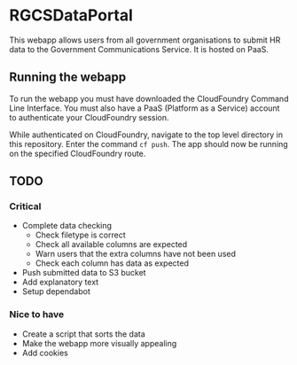 # RGCSDataPortal

This webapp allows users from all government organisations to submit HR data to the Government Communications Service. It is hosted on PaaS. 

## Running the webapp

To run the webapp you must have downloaded the CloudFoundry Command Line Interface. You must also have a PaaS (Platform as a Service) account to authenticate your CloudFoundry session. 

While authenticated on CloudFoundry, navigate to the top level directory in this repository. Enter the command ```cf push```. The app should now be running on the specified CloudFoundry route.

## TODO

### Critical 

- Complete data checking
  - Check filetype is correct
  - Check all available columns are expected
  - Warn users that the extra columns have not been used
  - Check each column has data as expected
- Push submitted data to S3 bucket
- Add explanatory text
- Setup dependabot

### Nice to have

- Create a script that sorts the data
- Make the webapp more visually appealing
- Add cookies
